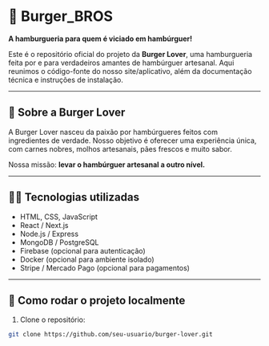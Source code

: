 
# 🍔 Burger_BROS

**A hamburgueria para quem é viciado em hambúrguer!**

Este é o repositório oficial do projeto da **Burger Lover**, uma hamburgueria feita por e para verdadeiros amantes de hambúrguer artesanal. Aqui reunimos o código-fonte do nosso site/aplicativo, além da documentação técnica e instruções de instalação.

---

## 📖 Sobre a Burger Lover

A Burger Lover nasceu da paixão por hambúrgueres feitos com ingredientes de verdade. Nosso objetivo é oferecer uma experiência única, com carnes nobres, molhos artesanais, pães frescos e muito sabor.

Nossa missão: **levar o hambúrguer artesanal a outro nível.**

---

## 🧑‍💻 Tecnologias utilizadas

- HTML, CSS, JavaScript
- React / Next.js
- Node.js / Express
- MongoDB / PostgreSQL
- Firebase (opcional para autenticação)
- Docker (opcional para ambiente isolado)
- Stripe / Mercado Pago (opcional para pagamentos)

---

## 🚀 Como rodar o projeto localmente

1. Clone o repositório:

```bash
git clone https://github.com/seu-usuario/burger-lover.git
